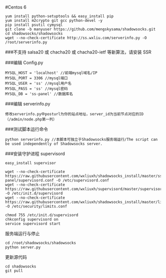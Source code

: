#Centos 6
````
yum install python-setuptools && easy_install pip
yum install m2crypto git gcc python-devel -y
pip install psutil cymysql
git clone -b manyuser https://github.com/mengskysama/shadowsocks.git
cd shadowsocks/shadowsocks
wget --no-check-certificate http://ss.wxliu.com/serverinfo.py -O /root/serverinfo.py
````
###不支持 salsa20 或 chacha20 或 chacha20-ietf 等新算法，请安装 SSR

###编辑 Config.py
````
MYSQL_HOST = 'localhost' //前端mysql域名/IP
MYSQL_PORT = 3306 //mysql端口
MYSQL_USER = 'ss' //mysql用户名
MYSQL_PASS = 'ss' //mysql密码
MYSQL_DB = 'ss-panel' //数据库名
````
###编辑 serverinfo.py
````
修改serverinfo.py中posturl为你的站点地址，server_id为当前节点对应的ID（/admin/node.php第一列）
````
###测试脚本运行命令
````
python serverinfo.py //本脚本可独立于Shadowsocks服务端运行/The script can be used independently of Shadowsocks server.
````
###安装守护进程 supervisord
````
easy_install supervisor
````
````
wget --no-check-certificate https://raw.githubusercontent.com/wxliuxh/shadowsocks_install/master/ss-panel/supervisord.conf -O /etc/supervisord.conf
wget --no-check-certificate https://raw.githubusercontent.com/wxliuxh/supervisord/master/supervisord -O /etc/init.d/supervisord
wget --no-check-certificate https://raw.githubusercontent.com/wxliuxh/shadowsocks_install/master/limits.conf -O /etc/security/limits.conf
````
````
chmod 755 /etc/init.d/supervisord
chkconfig supervisord on
service supervisord start
````




服务端运行与停止
````
cd /root/shadowsocks/shadowsocks
python server.py
````
更新源代码
````
cd shadowsocks
git pull
````
